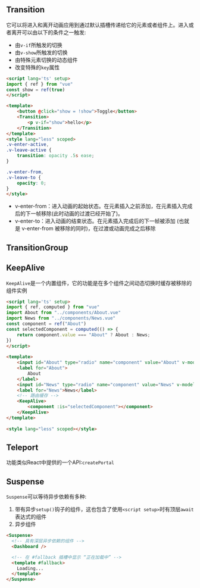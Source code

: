 ## Transition
它可以将进入和离开动画应用到通过默认插槽传递给它的元素或者组件上。进入或者离开可以由以下的条件之一触发:
- 由`v-if`所触发的切换
- 由`v-show`所触发的切换
- 由特殊元素<component>切换的动态组件
- 改变特殊的`key`属性
```html
<script lang='ts' setup>
import { ref } from "vue"
const show = ref(true)
</script>

<template>
	<button @click="show = !show">Toggle</button>
	<Transition>
		<p v-if="show">hello</p>
	</Transition>
</template>
<style lang="less" scoped>
.v-enter-active,
.v-leave-active {
	transition: opacity .5s ease;
}

.v-enter-from,
.v-leave-to {
	opacity: 0;
}
</style>
```
- v-enter-from：进入动画的起始状态。在元素插入之前添加，在元素插入完成后的下一帧移除(此时动画的过渡已经开始了)。
- v-enter-to：进入动画的结束状态。在元素插入完成后的下一帧被添加 (也就是 v-enter-from 被移除的同时)，在过渡或动画完成之后移除
## TransitionGroup
## KeepAlive
`KeepAlive`是一个内置组件，它的功能是在多个组件之间动态切换时缓存被移除的组件实例
```html
<script lang='ts' setup>
import { ref, computed } from "vue"
import About from "../components/About.vue"
import News from "../components/News.vue"
const component = ref("About")
const selectedComponent = computed(() => {
	return component.value === "About" ? About : News;
})
</script>  
  
<template>
	<input id="About" type="radio" name="component" value="About" v-model="component" />
	<label for="About">
		About
	</label>
	<input id="News" type="radio" name="component" value="News" v-model="component" />
	<label for="News">News</label>
	<!-- 路由缓存 -->
	<KeepAlive>
		<component :is="selectedComponent"></component>
	</KeepAlive>
</template>  
  
<style lang="less" scoped></style>
```

## Teleport
功能类似React中提供的一个API:`createPortal`
## Suspense
`Suspense`可以等待异步依赖有多种:
1. 带有异步`setup()`钩子的组件，这也包含了使用`<script setup>`时有顶层`await`表达式的组件
2. 异步组件
```html
<Suspense>
  <!-- 具有深层异步依赖的组件 -->
  <Dashboard />

  <!-- 在 #fallback 插槽中显示 “正在加载中” -->
  <template #fallback>
    Loading...
  </template>
</Suspense>
```
